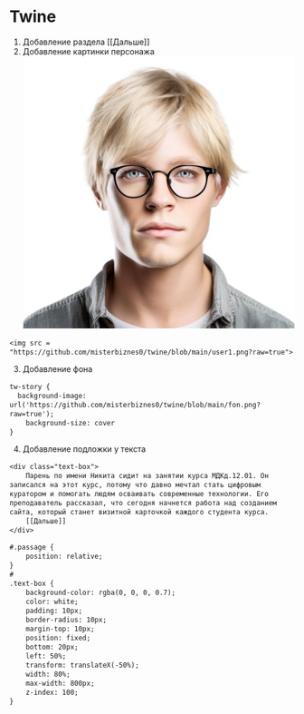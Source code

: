 # Twine
1. Добавление раздела [[Дальше]]
2. Добавление картинки персонажа <img src = "https://github.com/misterbiznes0/twine/blob/main/user1.png?raw=true">
```
<img src = "https://github.com/misterbiznes0/twine/blob/main/user1.png?raw=true">
```
3. Добавление фона 
```
tw-story {
  background-image: url('https://github.com/misterbiznes0/twine/blob/main/fon.png?raw=true');
    background-size: cover
}
```
4. Добавление подложки у текста
```
<div class="text-box">
    Парень по имени Никита сидит на занятии курса МДКд.12.01. Он записался на этот курс, потому что давно мечтал стать цифровым куратором и помогать людям осваивать современные технологии. Его преподаватель рассказал, что сегодня начнется работа над созданием сайта, который станет визитной карточкой каждого студента курса.
    [[Дальше]]
</div>
```
```
#.passage {
    position: relative;
}
#
.text-box {
    background-color: rgba(0, 0, 0, 0.7);
    color: white;
    padding: 10px;
    border-radius: 10px;
    margin-top: 10px;
    position: fixed;
    bottom: 20px;
    left: 50%;
    transform: translateX(-50%);
    width: 80%;
    max-width: 800px;
    z-index: 100;
}
```

